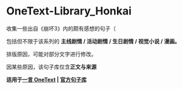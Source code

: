 # OneText-Library_Honkai

收集一些出自《崩坏3》内的颇有感想的句子（

包括但不限于该系列的 **主线剧情 / 活动剧情 / 生日剧情 / 视觉小说 / 漫画。**

排版原因，可能对部分文字进行修改。

因某些原因，该句子库仅含**正文与来源**

**适用于[一言 OneText](https://github.com/lz233/OneText_For_Android) | [官方句子库](https://github.com/lz233/OneText-Library)**
